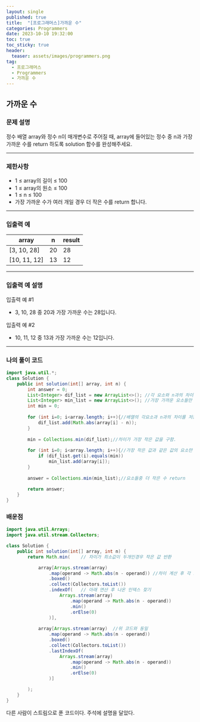 ```yaml
---
layout: single
published: true
title:  "[프로그래머스]가까운 수"
categories: Programmers
date: 2023-10-10 19:32:00
toc: true
toc_sticky: true
header:
  teaser: assets/images/programmers.png
tag:   
  - 프로그래머스
  - Programmers
  - 가까운 수
---
```


## 가까운 수

### 문제 설명

정수 배열 array와 정수 n이 매개변수로 주어질 때, array에 들어있는 정수 중 n과 가장 가까운 수를 return 하도록 solution 함수를 완성해주세요.

----------------

### 제한사항

* 1 ≤ array의 길이 ≤ 100
* 1 ≤ array의 원소 ≤ 100
* 1 ≤ n ≤ 100
* 가장 가까운 수가 여러 개일 경우 더 작은 수를 return 합니다.


----------------

### 입출력 예

|array	|n  |result|
|---|---|---|
|[3, 10, 28]|	20|	28|
|[10, 11, 12]|	13|	12|

----------------

### 입출력 예 설명

입출력 예 #1  

* 3, 10, 28 중 20과 가장 가까운 수는 28입니다.
  

입출력 예 #2  

* 10, 11, 12 중 13과 가장 가까운 수는 12입니다.
  

  

----------------

### 나의 풀이 코드

```java
import java.util.*;
class Solution {
    public int solution(int[] array, int n) {
        int answer = 0;
        List<Integer> dif_list = new ArrayList<>(); //각 요소와 n과의 차이 리스트
        List<Integer> min_list = new ArrayList<>(); //가장 가까운 요소들만 담긴 리스트
        int min = 0;
        
        for (int i=0; i<array.length; i++){//배열의 각요소과 n과의 차이를 저장
            dif_list.add(Math.abs(array[i] - n));
        }
        
        min = Collections.min(dif_list);//차이가 가장 작은 값을 구함.
        
        for (int i=0; i<array.length; i++){//가장 작은 값과 같은 값의 요소만 필터링
            if (dif_list.get(i).equals(min))
                min_list.add(array[i]);
        }
        
        answer = Collections.min(min_list);//요소들중 더 작은 수 return
        
        return answer;
    }
}
```




### 배운점


```java
import java.util.Arrays;
import java.util.stream.Collectors;

class Solution {
    public int solution(int[] array, int n) {
        return Math.min(    // 차이가 최소값이 두개인경우 작은 값 반환

            array[Arrays.stream(array)
                .map(operand -> Math.abs(n - operand)) //차이 계산 후 각 요소와 매핑
                .boxed()
                .collect(Collectors.toList())
                .indexOf(   // 아래 연산 후 나온 인덱스 찾기
                    Arrays.stream(array)
                        .map(operand -> Math.abs(n - operand)) 
                        .min()
                        .orElse(0)
                )],
                
            array[Arrays.stream(array)  //위 코드와 동일
                .map(operand -> Math.abs(n - operand))
                .boxed()
                .collect(Collectors.toList())
                .lastIndexOf(
                    Arrays.stream(array)
                        .map(operand -> Math.abs(n - operand))
                        .min()
                        .orElse(0)
                )]

        );
    }
}
```

다른 사람이 스트림으로 푼 코드이다. 주석에 설명을 달았다.